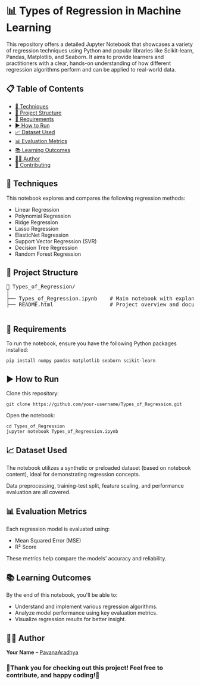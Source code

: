 <!DOCTYPE html>
<html lang="en">
<head>
    <meta charset="UTF-8">
    <meta name="viewport" content="width=device-width, initial-scale=1.0">
</head>
<body>
    <h1>📊 Types of Regression in Machine Learning</h1>
    <p>This repository offers a detailed Jupyter Notebook that showcases a variety of regression techniques using Python and popular libraries like Scikit-learn, Pandas, Matplotlib, and Seaborn. It aims to provide learners and practitioners with a clear, hands-on understanding of how different regression algorithms perform and can be applied to real-world data.</p>
    <h2>📋 Table of Contents</h2>
    <ul>
        <li><a href="#techniques">🧠 Techniques</a></li>
        <li><a href="#structure">📂 Project Structure</a></li>
        <li><a href="#requirements">🔧 Requirements</a></li>
        <li><a href="#run">▶️ How to Run</a></li>
        <li><a href="#dataset">📈 Dataset Used</a></li>
        <li><a href="#metrics">📊 Evaluation Metrics</a></li>
        <li><a href="#outcomes">📚 Learning Outcomes</a></li>
        <li><a href="#author">🧑‍💻 Author</a></li>
        <li><a href="#contributing">🌟 Contributing</a></li>
    </ul>
    <h2 id="techniques">🧠 Techniques</h2>
    <p>This notebook explores and compares the following regression methods:</p>
    <ul>
        <li>Linear Regression</li>
        <li>Polynomial Regression</li>
        <li>Ridge Regression</li>
        <li>Lasso Regression</li>
        <li>ElasticNet Regression</li>
        <li>Support Vector Regression (SVR)</li>
        <li>Decision Tree Regression</li>
        <li>Random Forest Regression</li>
    </ul>
    <h2 id="structure">📂 Project Structure</h2>
    <pre>
📁 Types_of_Regression/
│
├── Types_of_Regression.ipynb    # Main notebook with explanations and code
├── README.html                  # Project overview and documentation (this file)
    </pre>
    <h2 id="requirements">🔧 Requirements</h2>
    <p>To run the notebook, ensure you have the following Python packages installed:</p>
    <pre><code>pip install numpy pandas matplotlib seaborn scikit-learn</code></pre>
    <h2 id="run">▶️ How to Run</h2>
    <p>Clone this repository:</p>
    <pre><code>git clone https://github.com/your-username/Types_of_Regression.git</code></pre>
    <p>Open the notebook:</p>
    <pre><code>cd Types_of_Regression
jupyter notebook Types_of_Regression.ipynb</code></pre>
    <h2 id="dataset">📈 Dataset Used</h2>
    <p>The notebook utilizes a synthetic or preloaded dataset (based on notebook content), ideal for demonstrating regression concepts.</p>
    <p>Data preprocessing, training-test split, feature scaling, and performance evaluation are all covered.</p>
    <h2 id="metrics">📊 Evaluation Metrics</h2>
    <p>Each regression model is evaluated using:</p>
    <ul>
        <li>Mean Squared Error (MSE)</li>
        <li>R² Score</li>
    </ul>
    <p>These metrics help compare the models' accuracy and reliability.</p>
    <h2 id="outcomes">📚 Learning Outcomes</h2>
    <p>By the end of this notebook, you'll be able to:</p>
    <ul>
        <li>Understand and implement various regression algorithms.</li>
        <li>Analyze model performance using key evaluation metrics.</li>
        <li>Visualize regression results for better insight.</li>
    </ul>
    <h2 id="author">🧑‍💻 Author</h2>
    <p><strong>Your Name</strong> – <a href="https://github.com/PavanaAradhya" target="_blank">PavanaAradhya</a></p>
    <h3 id="Thank You">🌟Thank you for checking out this project! Feel free to contribute, and happy coding!🌟</h3>

</body>
</html>
